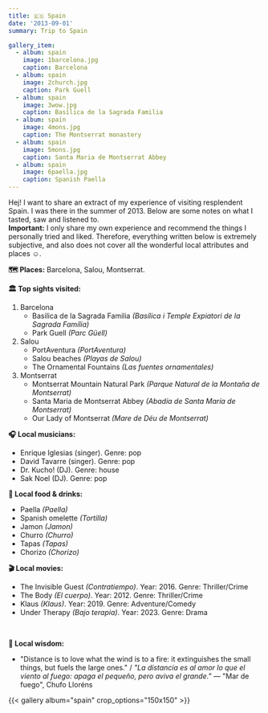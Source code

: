 ```yaml
---
title: 🇪🇸 Spain
date: '2013-09-01'
summary: Trip to Spain

gallery_item:
  - album: spain
    image: 1barcelona.jpg
    caption: Barcelona
  - album: spain
    image: 2church.jpg
    caption: Park Guell
  - album: spain
    image: 3wow.jpg
    caption: Basílica de la Sagrada Familia
  - album: spain
    image: 4mons.jpg
    caption: The Montserrat monastery
  - album: spain
    image: 5mons.jpg
    caption: Santa Maria de Montserrat Abbey
  - album: spain
    image: 6paella.jpg
    caption: Spanish Paella
---
```

Hej! I want to share an extract of my experience of visiting resplendent Spain. I was there in the summer of 2013. Below are some notes on what I tasted, saw and listened to.<br>
<b>Important:</b> I only share my own experience and recommend the things I personally tried and liked. Therefore, everything written below is extremely subjective, and also does not cover all the wonderful local attributes and places ☺️.

<b>🗺 Places:</b> Barcelona, Salou, Montserrat.<br>

<b>🏛 Top sights visited: </b>
1. Barcelona
    - Basilica de la Sagrada Familia <i>(Basílica i Temple Expiatori de la Sagrada Família)</i>
    - Park Guell <i>(Parc Güell)</i>
2. Salou
    - PortAventura <i>(PortAventura)</i>
    - Salou beaches <i>(Playas de Salou)</i>
    - The Ornamental Fountains <i>(Las fuentes ornamentales)</i>
3. Montserrat
    - Montserrat Mountain Natural Park <i>(Parque Natural de la Montaña de Montserrat)</i>
    - Santa Maria de Montserrat Abbey <i>(Abadía de Santa María de Montserrat)</i>
    - Our Lady of Montserrat  <i>(Mare de Déu de Montserrat)</i>

<b>🎧 Local musicians: </b>
- Enrique Iglesias (singer). Genre: pop
- David Tavarre (singer). Genre: pop
- Dr. Kucho! (DJ). Genre: house
- Sak Noel (DJ). Genre: pop


<b>🥘 Local food & drinks: </b>
- Paella <i>(Paella)</i>
- Spanish omelette <i>(Tortilla)</i>
- Jamon <i>(Jamon)</i>
- Churro <i>(Churro)</i>
- Tapas <i>(Tapas)</i>
- Chorizo <i>(Chorizo)</i>

<b>🎬 Local movies:</b>
-  The Invisible Guest <i>(Contratiempo)</i>. Year: 2016. Genre: Thriller/Crime
-  The Body <i>(El cuerpo)</i>. Year: 2012. Genre: Thriller/Crime
-  Klaus <i>(Klaus)</i>. Year: 2019. Genre: Adventure/Comedy 
-  Under Therapy <i>(Bajo terapia)</i>. Year: 2023. Genre: Drama
<br>

<b>🦉 Local wisdom:</b>
- "Distance is to love what the wind is to a fire: it extinguishes the small things, but fuels the large ones." / <i>"La distancia es al amor lo que el viento al fuego: apaga el pequeño, pero aviva el grande."</i> — "Mar de fuego", Chufo Lloréns

{{< gallery album="spain" crop_options="150x150" >}}
   

